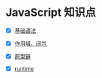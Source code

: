 # JavaScript 知识点

- [x] [基础语法](grammar/index.md)

- [x] [作用域、闭包](scope/index.md)

- [x] [原型链](prototype/index.md)

- [x] [runtime](runtime/index.md)
